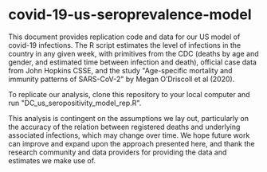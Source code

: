 # covid-19-us-seroprevalence-model

This document provides replication code and data for our US model of covid-19 infections. The R script estimates the level of infections in the country in any given week, with primitives from the CDC (deaths by age and gender, and estimated time between infection and death), official case data from John Hopkins CSSE, and the study "Age-specific mortality and immunity patterns of SARS-CoV-2" by Megan O’Driscoll et al (2020). 

To replicate our analysis, clone this repository to your local computer and run "DC_us_seropositivity_model_rep.R".

This analysis is contingent on the assumptions we lay out, particularly on the accuracy of the relation between registered deaths and underlying associated infections, which may change over time. We hope future work can improve and expand upon the approach presented here, and thank the research community and data providers for providing the data and estimates we make use of. 
